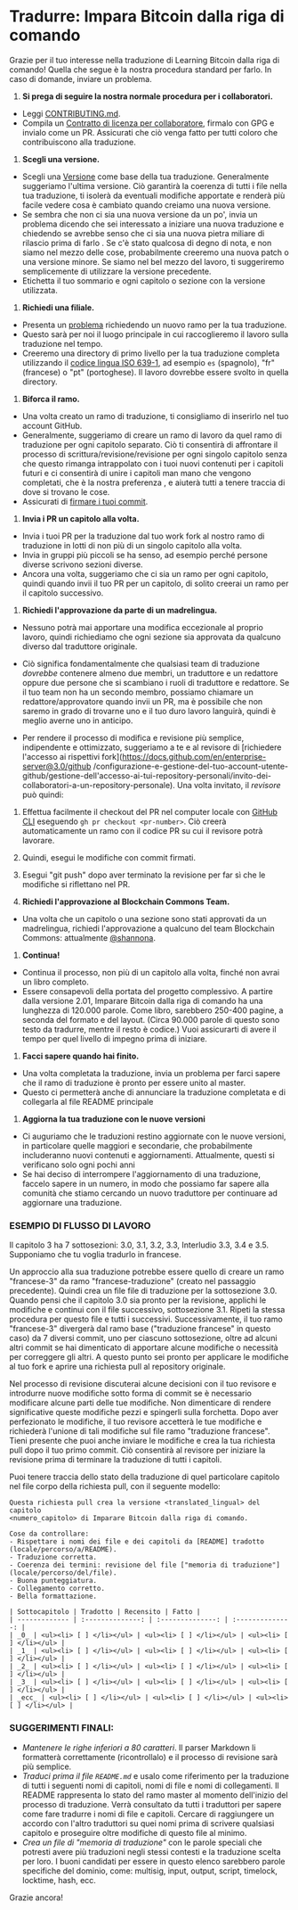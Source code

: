 # Tradurre: Impara Bitcoin dalla riga di comando

Grazie per il tuo interesse nella traduzione di Learning Bitcoin dalla riga di comando! Quella che segue è la nostra procedura standard per farlo. In caso di domande, inviare un problema.

1. **Si prega di seguire la nostra normale procedura per i collaboratori.**
 * Leggi [CONTRIBUTING.md](https://github.com/BlockchainCommons/Learning-Bitcoin-from-the-Command-Line/blob/master/CONTRIBUTING.md).
 * Compila un [Contratto di licenza per collaboratore](https://github.com/BlockchainCommons/Learning-Bitcoin-from-the-Command-Line/blob/master/CLA.md), firmalo con GPG e invialo come un PR. Assicurati che ciò venga fatto per tutti coloro che contribuiscono alla traduzione.
1. **Scegli una versione.**
 * Scegli una [Versione](https://github.com/BlockchainCommons/Learning-Bitcoin-from-the-Command-Line/releases) come base della tua traduzione. Generalmente suggeriamo l'ultima versione. Ciò garantirà la coerenza di tutti i file nella tua traduzione, ti isolerà da eventuali modifiche apportate e renderà più facile vedere cosa è cambiato quando creiamo una nuova versione.
 * Se sembra che non ci sia una nuova versione da un po', invia un problema dicendo che sei interessato a iniziare una nuova traduzione e chiedendo se avrebbe senso che ci sia una nuova pietra miliare di rilascio prima di farlo . Se c'è stato qualcosa di degno di nota, e non siamo nel mezzo delle cose, probabilmente creeremo una nuova patch o una versione minore. Se siamo nel bel mezzo del lavoro, ti suggeriremo semplicemente di utilizzare la versione precedente.
 * Etichetta il tuo sommario e ogni capitolo o sezione con la versione utilizzata.
1. **Richiedi una filiale.**
 * Presenta un [problema](https://github.com/BlockchainCommons/Learning-Bitcoin-from-the-Command-Line/issues) richiedendo un nuovo ramo per la tua traduzione.
 * Questo sarà per noi il luogo principale in cui raccoglieremo il lavoro sulla traduzione nel tempo.
 * Creeremo una directory di primo livello per la tua traduzione completa utilizzando il [codice lingua ISO 639-1](https://en.wikipedia.org/wiki/List_of_ISO_639-1_codes), ad esempio `es` (spagnolo), "fr" (francese) o "pt" (portoghese). Il lavoro dovrebbe essere svolto in quella directory.
     
1. **Biforca il ramo.**
 * Una volta creato un ramo di traduzione, ti consigliamo di inserirlo nel tuo account GitHub.
 * Generalmente, suggeriamo di creare un ramo di lavoro da quel ramo di traduzione per ogni capitolo separato. Ciò ti consentirà di affrontare il processo di scrittura/revisione/revisione per ogni singolo capitolo senza che questo rimanga intrappolato con i tuoi nuovi contenuti per i capitoli futuri e ci consentirà di unire i capitoli man mano che vengono completati, che è la nostra preferenza , e aiuterà tutti a tenere traccia di dove si trovano le cose.
 * Assicurati di [firmare i tuoi commit](https://docs.github.com/en/github/authenticating-to-github/managing-commit-signature-verification/signing-commits).
1. **Invia i PR un capitolo alla volta.**
 * Invia i tuoi PR per la traduzione dal tuo work fork al nostro ramo di traduzione in lotti di non più di un singolo capitolo alla volta.
 * Invia in gruppi più piccoli se ha senso, ad esempio perché persone diverse scrivono sezioni diverse.
 * Ancora una volta, suggeriamo che ci sia un ramo per ogni capitolo, quindi quando invii il tuo PR per un capitolo, di solito creerai un ramo per il capitolo successivo.
1. **Richiedi l'approvazione da parte di un madrelingua.**
 * Nessuno potrà mai apportare una modifica eccezionale al proprio lavoro, quindi richiediamo che ogni sezione sia approvata da qualcuno diverso dal traduttore originale.

 * Ciò significa fondamentalmente che qualsiasi team di traduzione _dovrebbe_ contenere almeno due membri, un traduttore e un redattore oppure due persone che si scambiano i ruoli di traduttore e redattore. Se il tuo team non ha un secondo membro, possiamo chiamare un redattore/approvatore quando invii un PR, ma è possibile che non saremo in grado di trovarne uno e il tuo duro lavoro languirà, quindi è meglio averne uno in anticipo.

 * Per rendere il processo di modifica e revisione più semplice, indipendente e ottimizzato, suggeriamo a te e al revisore di [richiedere l'accesso ai rispettivi fork](https://docs.github.com/en/enterprise-server@3.0/github /configurazione-e-gestione-del-tuo-account-utente-github/gestione-dell'accesso-ai-tui-repository-personali/invito-dei-collaboratori-a-un-repository-personale). Una volta invitato, il _revisore_ può quindi:

 1. Effettua facilmente il checkout del PR nel computer locale con [GitHub CLI](https://cli.github.com/) eseguendo `gh pr checkout <pr-number>`. Ciò creerà automaticamente un ramo con il codice PR su cui il revisore potrà lavorare.

 2. Quindi, esegui le modifiche con commit firmati.

 3. Esegui "git push" dopo aver terminato la revisione per far sì che le modifiche si riflettano nel PR.
1. **Richiedi l'approvazione al Blockchain Commons Team.**
 * Una volta che un capitolo o una sezione sono stati approvati da un madrelingua, richiedi l'approvazione a qualcuno del team Blockchain Commons: attualmente [@shannona](https://github.com/shannona).
1. **Continua!**
 * Continua il processo, non più di un capitolo alla volta, finché non avrai un libro completo.
 * Essere consapevoli della portata del progetto complessivo. A partire dalla versione 2.01, Imparare Bitcoin dalla riga di comando ha una lunghezza di 120.000 parole. Come libro, sarebbero 250-400 pagine, a seconda del formato e del layout. (Circa 90.000 parole di questo sono testo da tradurre, mentre il resto è codice.) Vuoi assicurarti di avere il tempo per quel livello di impegno prima di iniziare.
1. **Facci sapere quando hai finito.**
 * Una volta completata la traduzione, invia un problema per farci sapere che il ramo di traduzione è pronto per essere unito al master.
 * Questo ci permetterà anche di annunciare la traduzione completata e di collegarla al file README principale
1. **Aggiorna la tua traduzione con le nuove versioni**
 * Ci auguriamo che le traduzioni restino aggiornate con le nuove versioni, in particolare quelle maggiori e secondarie, che probabilmente includeranno nuovi contenuti e aggiornamenti. Attualmente, questi si verificano solo ogni pochi anni
 * Se hai deciso di interrompere l'aggiornamento di una traduzione, faccelo sapere in un numero, in modo che possiamo far sapere alla comunità che stiamo cercando un nuovo traduttore per continuare ad aggiornare una traduzione.

### ESEMPIO DI FLUSSO DI LAVORO

Il capitolo 3 ha 7 sottosezioni: 3.0, 3.1, 3.2, 3.3, Interludio 3.3, 3.4 e 3.5.
Supponiamo che tu voglia tradurlo in francese.

Un approccio alla sua traduzione potrebbe essere quello di creare un ramo "francese-3" da
ramo "francese-traduzione" (creato nel passaggio precedente). Quindi crea un file
file di traduzione per la sottosezione 3.0. Quando pensi che il capitolo 3.0 sia
pronto per la revisione, applichi le modifiche e continui con il file successivo,
sottosezione 3.1. Ripeti la stessa procedura per questo file e tutti i successivi.
Successivamente, il tuo ramo "francese-3" divergerà dal ramo base
("traduzione francese" in questo caso) da 7 diversi commit, uno per ciascuno
sottosezione, oltre ad alcuni altri commit se hai dimenticato di apportare alcune modifiche o necessità
per correggere gli altri. A questo punto sei pronto per applicare le modifiche al tuo
fork e aprire una richiesta pull al repository originale.

Nel processo di revisione discuterai alcune decisioni con il tuo revisore e
introdurre nuove modifiche sotto forma di commit se è necessario modificare alcune parti
delle tue modifiche. Non dimenticare di rendere significative queste modifiche
pezzi e spingerli sulla forchetta. Dopo aver perfezionato le modifiche, il tuo revisore
accetterà le tue modifiche e richiederà l'unione di tali modifiche sul file
ramo "traduzione francese". Tieni presente che puoi anche inviare le modifiche e
crea la tua richiesta pull dopo il tuo primo commit. Ciò consentirà al revisore
per iniziare la revisione prima di terminare la traduzione di tutti i capitoli.

Puoi tenere traccia dello stato della traduzione di quel particolare capitolo nel file
corpo della richiesta pull, con il seguente modello:

```
Questa richiesta pull crea la versione <translated_lingual> del capitolo
<numero_capitolo> di Imparare Bitcoin dalla riga di comando.

Cose da controllare:
- Rispettare i nomi dei file e dei capitoli da [README] tradotto (locale/percorso/a/README).
- Traduzione corretta.
- Coerenza dei termini: revisione del file ["memoria di traduzione"](locale/percorso/del/file).
- Buona punteggiatura.
- Collegamento corretto.
- Bella formattazione.

| Sottocapitolo | Tradotto | Recensito | Fatto |
| ------------- | :--------------: | :--------------: | :--------------: |
| _0_ | <ul><li> [ ] </li></ul> | <ul><li> [ ] </li></ul> | <ul><li> [ ] </li></ul> |
| _1_ | <ul><li> [ ] </li></ul> | <ul><li> [ ] </li></ul> | <ul><li> [ ] </li></ul> |
| _2_ | <ul><li> [ ] </li></ul> | <ul><li> [ ] </li></ul> | <ul><li> [ ] </li></ul> |
| _3_ | <ul><li> [ ] </li></ul> | <ul><li> [ ] </li></ul> | <ul><li> [ ] </li></ul> |
| _ecc_ | <ul><li> [ ] </li></ul> | <ul><li> [ ] </li></ul> | <ul><li> [ ] </li></ul> |
```

### SUGGERIMENTI FINALI:
- _Mantenere le righe inferiori a 80 caratteri_. Il parser Markdown li formatterà correttamente
 (ricontrollalo) e il processo di revisione sarà più semplice.
- _Traduci prima il file `README.md`_ e usalo come riferimento per la traduzione
 di tutti i seguenti nomi di capitoli, nomi di file e nomi di collegamenti. Il README
 rappresenta lo stato del ramo master al momento dell'inizio del
 processo di traduzione. Verrà consultato da tutti i traduttori per sapere come fare
 tradurre i nomi di file e capitoli. Cercare di raggiungere un accordo con l'altro
 traduttori su quei nomi prima di scrivere qualsiasi capitolo e proseguire oltre
 modifiche di questo file al minimo.
- _Crea un file di "memoria di traduzione"_ con le parole speciali che potresti avere
 più traduzioni negli stessi contesti e la traduzione scelta per
 loro. I buoni candidati per essere in questo elenco sarebbero parole specifiche del dominio,
 come: multisig, input, output, script, timelock, locktime, hash, ecc.


Grazie ancora!
